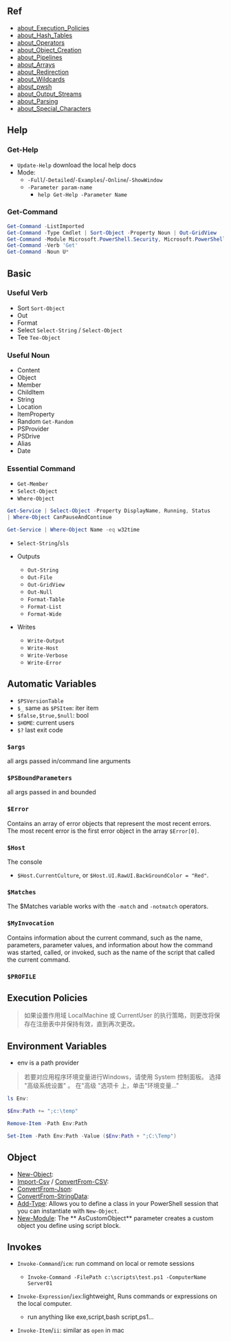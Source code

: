 ## Ref

* [about_Execution_Policies](https://docs.microsoft.com/en-us/powershell/module/microsoft.powershell.core/about/about_execution_policies)
* [about_Hash_Tables](https://docs.microsoft.com/en-us/powershell/module/microsoft.powershell.core/about/about_hash_tables)
* [about_Operators](https://docs.microsoft.com/en-us/powershell/module/microsoft.powershell.core/about/about_operators)
* [about_Object_Creation](https://docs.microsoft.com/en-us/powershell/module/microsoft.powershell.core/about/about_object_creation)
* [about_Pipelines](https://docs.microsoft.com/en-us/powershell/module/microsoft.powershell.core/about/about_pipelines)
* [about_Arrays](https://docs.microsoft.com/en-us/powershell/module/microsoft.powershell.core/about/about_arrays)
* [about_Redirection](https://docs.microsoft.com/en-us/powershell/module/microsoft.powershell.core/about/about_redirection?view=powershell-7)
* [about_Wildcards](https://docs.microsoft.com/en-us/powershell/module/microsoft.powershell.core/about/about_wildcards)
* [about_pwsh](https://docs.microsoft.com/en-us/powershell/module/microsoft.powershell.core/about/about_pwsh)
* [about_Output_Streams](https://docs.microsoft.com/en-us/powershell/module/microsoft.powershell.core/about/about_output_streams?view=powershell-7.2)
* [about_Parsing](https://docs.microsoft.com/en-us/powershell/module/microsoft.powershell.core/about/about_parsing?view=powershell-7.2)
* [about_Special_Characters](https://docs.microsoft.com/en-us/powershell/module/microsoft.powershell.core/about/about_special_characters?view=powershell-7.2)

## Help

### Get-Help

* `Update-Help` download the local help docs
* Mode:
    * `-Full`/`-Detailed`/`-Examples`/`-Online`/`-ShowWindow`
    * `-Parameter param-name`
        * `help Get-Help -Parameter Name`

### Get-Command

```powershell
Get-Command -ListImported
Get-Command -Type Cmdlet | Sort-Object -Property Noun | Out-GridView
Get-Command -Module Microsoft.PowerShell.Security, Microsoft.PowerShell.Utility
Get-Command -Verb 'Get'
Get-Command -Noun U*
```

## Basic

### Useful Verb

* Sort `Sort-Object`
* Out
* Format
* Select `Select-String` / `Select-Object`
* Tee `Tee-Object`

### Useful Noun

* Content
* Object
* Member
* ChildItem
* String
* Location
* ItemProperty
* Random `Get-Random`
* PSProvider
* PSDrive
* Alias
* Date

### Essential Command

* `Get-Member`
* `Select-Object`
* `Where-Object`

```powershell
Get-Service | Select-Object -Property DisplayName, Running, Status
| Where-Object CanPauseAndContinue
```

```powershell
Get-Service | Where-Object Name -eq w32time
```

* `Select-String`/`sls`


* Outputs
    * `Out-String`
    * `Out-File`
    * `Out-GridView`
    * `Out-Null`
    * `Format-Table`
    * `Format-List`
    * `Format-Wide`


* Writes
    * `Write-Output`
    * `Write-Host`
    * `Write-Verbose`
    * `Write-Error`

## Automatic Variables

* `$PSVersionTable`
* `$_` same as `$PSItem`: iter item
* `$false,$true,$null`: bool
* `$HOME`: current users
* `$?` last exit code

### `$args`

all args passed in/command line arguments

### `$PSBoundParameters`

all args passed in and bounded

### `$Error`

Contains an array of error objects that represent the most recent errors. The most recent error is the first
error object in the array `$Error[0]`.

### `$Host`

The console

* `$Host.CurrentCulture`, or `$Host.UI.RawUI.BackGroundColor = "Red"`.

### `$Matches`

The $Matches variable works with the `-match` and `-notmatch` operators.

### `$MyInvocation`

Contains information about the current command, such as the name, parameters, parameter values, and information about
how the command was started, called, or invoked, such as the name of the script that called the current command.

### `$PROFILE`

## Execution Policies

> 如果设置作用域 LocalMachine 或 CurrentUser 的执行策略，则更改将保存在注册表中并保持有效，直到再次更改。

## Environment Variables

* env is a path provider

> 若要对应用程序环境变量进行Windows，请使用 System 控制面板。 选择 "高级系统设置" 。 在"高级 "选项卡 上，单击"环境变量..."

```powershell
ls Env:

$Env:Path += ";c:\temp"

Remove-Item -Path Env:Path

Set-Item -Path Env:Path -Value ($Env:Path + ";C:\Temp")
```

## Object

* [New-Object](https://docs.microsoft.com/en-us/powershell/module/microsoft.powershell.utility/new-object):
* [Import-Csv](https://docs.microsoft.com/en-us/powershell/module/microsoft.powershell.utility/import-csv)
  / [ConvertFrom-CSV](https://docs.microsoft.com/en-us/powershell/module/microsoft.powershell.utility/convertfrom-csv):
* [ConvertFrom-Json](https://docs.microsoft.com/en-us/powershell/module/microsoft.powershell.utility/convertfrom-json):
* [ConvertFrom-StringData](https://docs.microsoft.com/en-us/powershell/module/microsoft.powershell.utility/convertfrom-stringdata):
* [Add-Type](https://docs.microsoft.com/en-us/powershell/module/microsoft.powershell.utility/add-type): Allows you to
  define a class in your PowerShell session that you can instantiate with `New-Object`.
* [New-Module](https://docs.microsoft.com/en-us/powershell/module/microsoft.powershell.core/new-module): The **
  AsCustomObject** parameter creates a custom object you define using script block.

## Invokes

* `Invoke-Command`/`icm`: run command on local or remote sessions
    * `Invoke-Command -FilePath c:\scripts\test.ps1 -ComputerName Server01`


* `Invoke-Expression`/`iex`:lightweight, Runs commands or expressions on the local computer.
    * run anything like exe,script,bash script,ps1...


* `Invoke-Item`/`ii`: similar as `open` in mac



